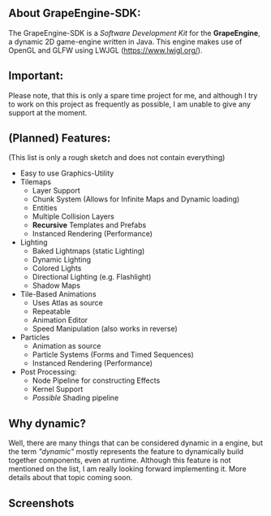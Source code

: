 ## About GrapeEngine-SDK:
The GrapeEngine-SDK is a *Software Development Kit* for the **GrapeEngine**, a dynamic 2D game-engine written in Java.
This engine makes use of OpenGL and GLFW using LWJGL (https://www.lwjgl.org/).


## Important:
Please note, that this is only a spare time project for me, and although I try to work
on this project as frequently as possible, I am unable to give any support at the moment.

## (Planned) Features:
(This list is only a rough sketch and does not contain everything)

  * Easy to use Graphics-Utility
  * Tilemaps
    - Layer Support
    - Chunk System (Allows for Infinite Maps and Dynamic loading)
    - Entities
    - Multiple Collision Layers
    - **Recursive** Templates and Prefabs
    - Instanced Rendering (Performance)
  * Lighting
    - Baked Lightmaps (static Lighting)
    - Dynamic Lighting
    - Colored Lights
    - Directional Lighting (e.g. Flashlight)
    - Shadow Maps
  * Tile-Based Animations
    - Uses Atlas as source
    - Repeatable
    - Animation Editor
    - Speed Manipulation (also works in reverse)
  * Particles
    - Animation as source
    - Particle Systems (Forms and Timed Sequences)
    - Instanced Rendering (Performance)
  * Post Processing:
    - Node Pipeline for constructing Effects
    - Kernel Support
    - _Possible_ Shading pipeline

## Why dynamic?
Well, there are many things that can be considered dynamic in a engine, 
but the term _"dynamic"_ mostly represents the feature to dynamically build together components,
even at runtime. Although this feature is not mentioned on the list, I am really looking forward implementing it.
More details about that topic coming soon.

## Screenshots
[alpha]: https://raw.githubusercontent.com/DalexKraus/GrapeEngine-SDK/master/alpha_screenshot.png "Alpha Screenshot"
     
